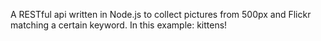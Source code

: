 A RESTful api written in Node.js to collect pictures from 500px and Flickr matching a certain keyword. In this example: kittens!